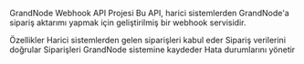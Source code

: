 GrandNode Webhook API Projesi
Bu API, harici sistemlerden GrandNode'a sipariş aktarımı yapmak için geliştirilmiş bir webhook servisidir.

Özellikler
Harici sistemlerden gelen siparişleri kabul eder
Sipariş verilerini doğrular
Siparişleri GrandNode sistemine kaydeder
Hata durumlarını yönetir
